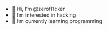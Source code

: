 - 👋 Hi, I’m @zerofl1cker
- 👀 I’m interested in hacking
- 🌱 I’m currently learning programming

<!---
zerofl1cker/zerofl1cker is a ✨ special ✨ repository because its `README.md` (this file) appears on your GitHub profile.
You can click the Preview link to take a look at your changes.
--->
